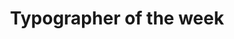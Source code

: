 ---
layout: home
sortorder: 
title: "Typographer of the week"
description: |
  These are small assignments we'll do weekly.
details: |

  ## Typographer of the week

  - Person's background 
  - Fonts they designed 
  - Style, purpose of the font 

  ### Typographers 

  - John Baskerville 
  - Claude Garamond 
  - Stanley Morison 
  - Giambattista Bodoni 
  - Paul Renner 
  - Jan Tschichold 
  - Jonathan Hoefler 
  - Carol Twombly 
  - Adrian Frutiger 
  - Erik Spiekermann 
  - Matthew Carter 
  - Max Miedinger 
  - Tobias Frere-Jones

  [This is a good list](https://learning.oreilly.com/library/view/typography-referenced/9781592537020/) of type designers.

---